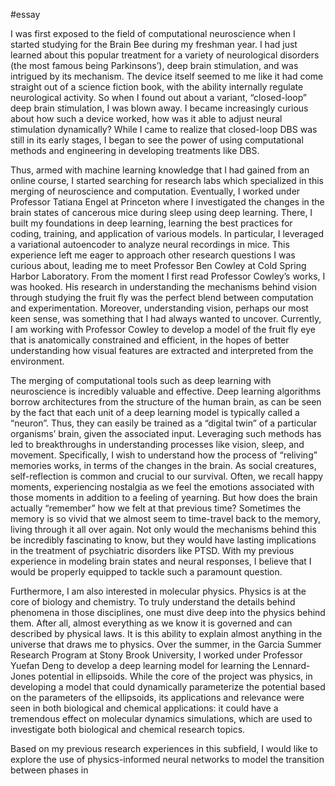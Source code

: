 #essay 

I was first exposed to the field of computational neuroscience when I started studying for the Brain Bee during my freshman year. I had just learned about this popular treatment for a variety of neurological disorders (the most famous being Parkinsons’), deep brain stimulation, and was intrigued by its mechanism. The device itself seemed to me like it had come straight out of a science fiction book, with the ability internally regulate neurological activity. So when I found out about a variant, “closed-loop” deep brain stimulation, I was blown away. I became increasingly curious about how such a device worked, how was it able to adjust neural stimulation dynamically? While I came to realize that closed-loop DBS was still in its early stages, I began to see the power of using computational methods and engineering in developing treatments like DBS.

Thus, armed with machine learning knowledge that I had gained from an online course, I started searching for research labs which specialized in this merging of neuroscience and computation. Eventually, I worked under Professor Tatiana Engel at Princeton where I investigated the changes in the brain states of cancerous mice during sleep using deep learning. There, I built my foundations in deep learning, learning the best practices for coding, training, and application of various models. In particular, I leveraged a variational autoencoder to analyze neural recordings in mice. This experience left me eager to approach other research questions I was curious about, leading me to meet Professor Ben Cowley at Cold Spring Harbor Laboratory. From the moment I first read Professor Cowley’s works, I was hooked. His research in understanding the mechanisms behind vision through studying the fruit fly was the perfect blend between computation and experimentation. Moreover, understanding vision, perhaps our most keen sense, was something that I had always wanted to uncover. Currently, I am working with Professor Cowley to develop a model of the fruit fly eye that is anatomically constrained and efficient, in the hopes of better understanding how visual features are extracted and interpreted from the environment.

The merging of computational tools such as deep learning with neuroscience is incredibly valuable and effective. Deep learning algorithms borrow architectures from the structure of the human brain, as can be seen by the fact that each unit of a deep learning model is typically called a “neuron”. Thus, they can easily be trained as a “digital twin” of a particular organisms’ brain, given the associated input. Leveraging such methods has led to breakthroughs in understanding processes like vision, sleep, and movement. Specifically, I wish to understand how the process of “reliving” memories works, in terms of the changes in the brain. As social creatures, self-reflection is common and crucial to our survival. Often, we recall happy moments, experiencing nostalgia as we feel the emotions associated with those moments in addition to a feeling of yearning. But how does the brain actually “remember” how we felt at that previous time? Sometimes the memory is so vivid that we almost seem to time-travel back to the memory, living through it all over again. Not only would the mechanisms behind this be incredibly fascinating to know, but they would have lasting implications in the treatment of psychiatric disorders like PTSD. With my previous experience in modeling brain states and neural responses, I believe that I would be properly equipped to tackle such a paramount question.

Furthermore, I am also interested in molecular physics. Physics is at the core of biology and chemistry. To truly understand the details behind phenomena in those disciplines, one must dive deep into the physics behind them. After all, almost everything as we know it is governed and can described by physical laws. It is this ability to explain almost anything in the universe that draws me to physics. Over the summer, in the Garcia Summer Research Program at Stony Brook University, I worked under Professor Yuefan Deng to develop a deep learning model for learning the Lennard-Jones potential in ellipsoids. While the core of the project was physics, in developing a model that could dynamically parameterize the potential based on the parameters of the ellipsoids, its applications and relevance were seen in both biological and chemical applications: it could have a tremendous effect on molecular dynamics simulations, which are used to investigate both biological and chemical research topics. 

Based on my previous research experiences in this subfield, I would like to explore the use of physics-informed neural networks to model the transition between phases in 